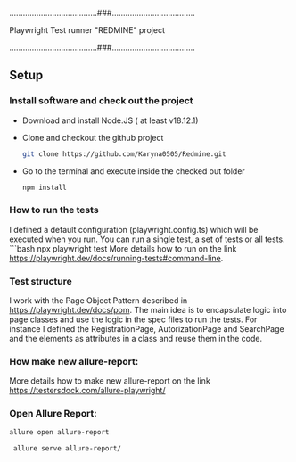 .......................................###.....................................

Playwright Test runner "REDMINE" project

.......................................###.....................................

## Setup

### Install software and check out the project

- Download and install Node.JS ( at least v18.12.1)
- Clone and checkout the github project 

    ```bash 
    git clone https://github.com/Karyna0505/Redmine.git 
- Go to the terminal and execute inside the checked out folder

    ```bash 
    npm install 
### How to run the tests 

I defined a default configuration (playwright.config.ts)  which will be executed when you run. You can run a single test, a set of tests or all tests.
    ```bash
    npx playwright test
More details how to run on the link https://playwright.dev/docs/running-tests#command-line.

### Test structure

I work with the Page Object Pattern described in <https://playwright.dev/docs/pom>. The main idea is to encapsulate logic into page classes and use the logic in the spec files to run the tests.
For instance I defined the RegistrationPage, AutorizationPage and SearchPage and the elements as attributes in a class and reuse them in the code.

### How make new allure-report:

More details how to make new allure-report on the link https://testersdock.com/allure-playwright/

### Open Allure Report:
```bash
allure open allure-report

 allure serve allure-report/

